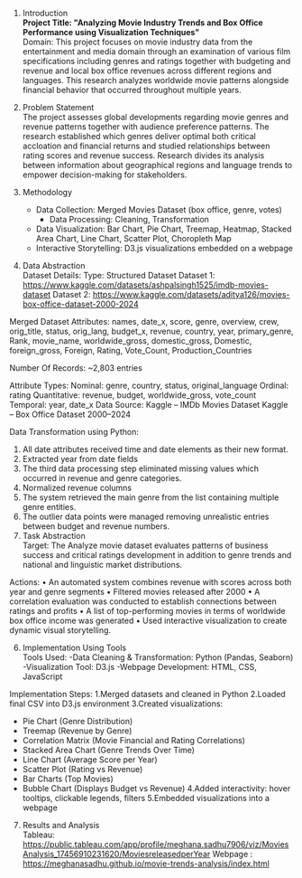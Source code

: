 1. Introduction  
__Project Title:
"Analyzing Movie Industry Trends and Box Office Performance using Visualization Techniques"__  
Domain:
This project focuses on movie industry data from the entertainment and media domain through an examination of various film specifications including genres and ratings together with budgeting and revenue and local box office revenues across different regions and languages. This research analyzes worldwide movie patterns alongside financial behavior that occurred throughout multiple years.
2. Problem Statement  
The project assesses global developments regarding movie genres and revenue patterns together with audience preference patterns. The research established which genres deliver optimal both critical accloation and financial returns and studied relationships between rating scores and revenue success. Research divides its analysis between information about geographical regions and language trends to empower decision-making for stakeholders.
3. Methodology  
   - Data Collection: Merged Movies Dataset (box office, genre, votes)
	  - Data Processing: Cleaning, Transformation
   - Data Visualization: Bar Chart, Pie Chart, Treemap, Heatmap, Stacked Area Chart, Line Chart, Scatter Plot, Choropleth Map
   - Interactive Storytelling: D3.js visualizations embedded on a webpage
 

4. Data Abstraction  
Dataset Details:
Type: Structured Dataset
Dataset 1: https://www.kaggle.com/datasets/ashpalsingh1525/imdb-movies-dataset
Dataset 2: https://www.kaggle.com/datasets/aditya126/movies-box-office-dataset-2000-2024

Merged Dataset Attributes:
names, date_x, score, genre, overview, crew, orig_title, status, orig_lang, budget_x, revenue, country, year, primary_genre, Rank, movie_name, worldwide_gross, domestic_gross, Domestic, foreign_gross, Foreign, Rating, Vote_Count, Production_Countries

Number Of Records: ~2,803 entries
 
Attribute Types:
Nominal: genre, country, status, original_language
Ordinal: rating
Quantitative: revenue, budget, worldwide_gross, vote_count
Temporal: year, date_x
Data Source:
Kaggle – IMDb Movies Dataset
Kaggle – Box Office Dataset 2000–2024

Data Transformation using Python:

1.	All date attributes received time and date elements as their new format.
2.	Extracted year from date fields
3.	The third data processing step eliminated missing values which occurred in revenue and genre categories.
4.	Normalized revenue columns
5.	The system retrieved the main genre from the list containing multiple genre entities.
6.	The outlier data points were managed removing unrealistic entries between budget and revenue numbers.  
5. Task Abstraction  
Target:
The Analyze movie dataset evaluates patterns of business success and critical ratings development in addition to genre trends and national and linguistic market distributions.
   
Actions:
•	An automated system combines revenue with scores across both year and genre segments
•	Filtered movies released after 2000
•	A correlation evaluation was conducted to establish connections between ratings and profits
•	A list of top-performing movies in terms of worldwide box office income was generated
•	Used interactive visualization to create dynamic visual storytelling.
 

6. Implementation Using Tools  
Tools Used:
-Data Cleaning & Transformation: Python (Pandas, Seaborn)
-Visualization Tool: D3.js
-Webpage Development: HTML, CSS, JavaScript

Implementation Steps:
1.Merged datasets and cleaned in Python
2.Loaded final CSV into D3.js environment
3.Created visualizations:
  - Pie Chart (Genre Distribution)
  - Treemap (Revenue by Genre)
  - Correlation Matrix (Movie Financial and Rating Correlations)
  - Stacked Area Chart (Genre Trends Over Time)
  - Line Chart (Average Score per Year)
  - Scatter Plot (Rating vs Revenue)
  - Bar Charts (Top Movies)
  - Bubble Chart (Displays Budget vs Revenue)
4.Added interactivity: hover tooltips, clickable legends, filters
5.Embedded visualizations into a webpage
7. Results and Analysis  
Tableau: https://public.tableau.com/app/profile/meghana.sadhu7906/viz/MoviesAnalysis_17456910231620/MoviesreleasedperYear
Webpage : https://meghanasadhu.github.io/movie-trends-analysis/index.html
